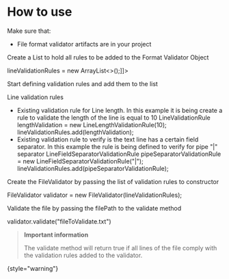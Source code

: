 # How to use

Make sure that:

- File format validator artifacts are in your project

<procedure title="Creation of a Format Validator Instance" id="create-instance">
    <step>
        <p>Create a List to hold all rules to be added to the Format Validator Object</p>
             <code-block lang="java">
               <![CDATA[List<LineValidationRule> lineValidationRules = new ArrayList<>();]]>
            </code-block>
    </step>
    <step>
        <p>Start defining validation rules and add them to the list</p>
        <p>Line validation rules</p>
            <ul>
                <li>
                    <control>Existing validation rule</control> for Line length. In this example it is being create a rule to validate the length of the line is equal to 10
                    <code-block lang="java">
                        LineValidationRule lengthValidation = new LineLengthValidationRule(10);
                        lineValidationRules.add(lengthValidation);
                    </code-block>
                </li>
                <li>
                    <control>Existing validation rule</control> to verify is the text line has a certain field separator. In this example the rule is being defined to verify for pipe "|" separator
                    <code-block lang="java">
                        LineFieldSeparatorValidationRule pipeSeparatorValidationRule = new LineFieldSeparatorValidationRule("|");
                        lineValidationRules.add(pipeSeparatorValidationRule);
                    </code-block>
                </li>
            </ul>      
    </step>
    <step>
        <p>Create the FileValidator by passing the list of validation rules to constructor</p>
        <code-block lang="java">
            FileValidator validator = new FileValidator(lineValidationRules);
        </code-block>
    </step>
    <step>
        <p>Validate the file by passing the filePath to the validate method</p>
        <code-block lang="java">
            validator.validate("fileToValidate.txt")
        </code-block>
    </step>
</procedure>

> **Important information**
>
> The validate method will return true if all lines of the file comply with the validation rules added to the validator.
>
{style="warning"}

